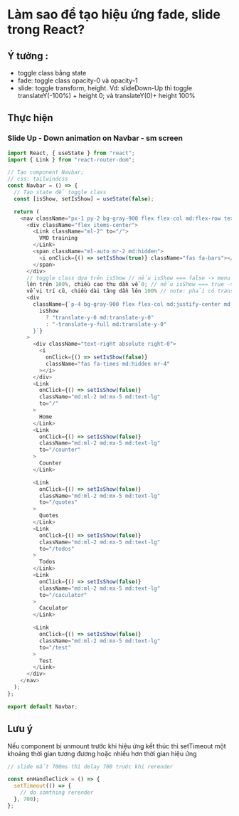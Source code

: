 # Làm sao để tạo hiệu ứng fade, slide trong React?

## Ý tưởng :

- toggle class bằng state
- fade: toggle class opacity-0 và opacity-1
- slide: toggle transform, height. Vd: slideDown-Up thì toggle translateY(-100%) + height 0; và translateY(0)+ height 100%

## Thực hiện

### Slide Up - Down animation on Navbar - sm screen

```javascript
import React, { useState } from "react";
import { Link } from "react-router-dom";

// Tạo component Navbar;
// css: tailwindcss
const Navbar = () => {
  // Tạo state để toggle class
  const [isShow, setIsShow] = useState(false);

  return (
    <nav className="px-1 py-2 bg-gray-900 flex flex-col md:flex-row text-white sticky z-30">
      <div className="flex items-center">
        <Link className="ml-2" to="/">
          VMO training
        </Link>
        <span className="ml-auto mr-2 md:hidden">
          <i onClick={() => setIsShow(true)} className="fas fa-bars"></i>
        </span>
      </div>
      // toggle class dựa trên isShow // nếu isShow === false -> menu bị dịch chuyển
      lên trên 100%, chiều cao thu dần về 0; // nếu isShow === true -> menu dịch
      về vị trí cũ, chiều dài tăng dần lên 100% // note: phải có transition + duration
      <div
        className={`p-4 bg-gray-900 flex flex-col md:justify-center md:flex-1 md:flex-row transition duration-700 overflow-hidden absolute w-full left-0 top-0 transform md:relative ${
          isShow
            ? "translate-y-0 md:translate-y-0"
            : "-translate-y-full md:translate-y-0"
        }`}
      >
        <div className="text-right absolute right-0">
          <i
            onClick={() => setIsShow(false)}
            className="fas fa-times md:hidden mr-4"
          ></i>
        </div>
        <Link
          onClick={() => setIsShow(false)}
          className="md:ml-2 md:mx-5 md:text-lg"
          to="/"
        >
          Home
        </Link>
        <Link
          onClick={() => setIsShow(false)}
          className="md:ml-2 md:mx-5 md:text-lg"
          to="/counter"
        >
          Counter
        </Link>

        <Link
          onClick={() => setIsShow(false)}
          className="md:ml-2 md:mx-5 md:text-lg"
          to="/quotes"
        >
          Quotes
        </Link>
        <Link
          onClick={() => setIsShow(false)}
          className="md:ml-2 md:mx-5 md:text-lg"
          to="/todos"
        >
          Todos
        </Link>
        <Link
          onClick={() => setIsShow(false)}
          className="md:ml-2 md:mx-5 md:text-lg"
          to="/caculator"
        >
          Caculator
        </Link>

        <Link
          onClick={() => setIsShow(false)}
          className="md:ml-2 md:mx-5 md:text-lg"
          to="/test"
        >
          Test
        </Link>
      </div>
    </nav>
  );
};

export default Navbar;
```

## Lưu ý

Nếu component bị unmount trước khi hiệu ứng kết thúc thì setTimeout một khoảng thời gian tương đương hoặc nhiều hơn thời gian hiệu ứng

```javascript
// slide mất 700ms thì delay 700 trước khi rerender

const onHandleClick = () => {
  setTimeout(() => {
    // do somthing rerender
  }, 700);
};
```
